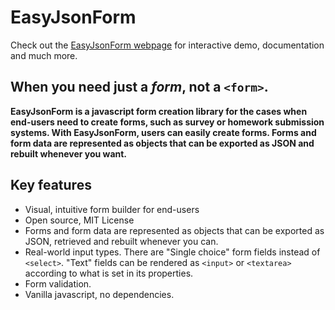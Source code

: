 # EasyJsonForm

Check out the [EasyJsonForm webpage](http://ricardolima.xyz/easyjsonform) for interactive demo, documentation and much more.

## When you need just a _form_, not a `<form>`.

**EasyJsonForm is a javascript form creation library for the cases when end-users need to create forms, such as survey or homework submission systems. With EasyJsonForm, users can easily create forms. Forms and form data are represented as objects that can be exported as JSON and rebuilt whenever you want.**

## Key features

- Visual, intuitive form builder for end-users
- Open source, MIT License
- Forms and form data are represented as objects that can be exported as JSON, retrieved and rebuilt whenever you can.
- Real-world input types. There are "Single choice" form fields instead of `<select>`. "Text" fields can be rendered as `<input>` or `<textarea>` according to what is set in its properties.
- Form validation.
- Vanilla javascript, no dependencies.

